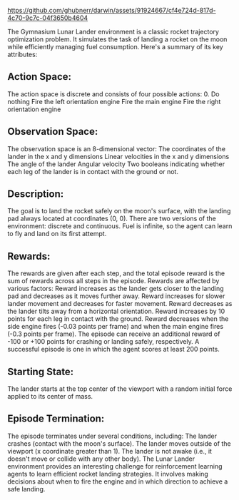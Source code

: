 https://github.com/ghubnerr/darwin/assets/91924667/cf4e724d-817d-4c70-9c7c-04f3650b4604

The Gymnasium Lunar Lander environment is a classic rocket trajectory optimization problem. It simulates the task of landing a rocket on the moon while efficiently managing fuel consumption. Here's a summary of its key attributes:

## Action Space:
The action space is discrete and consists of four possible actions:
0. Do nothing
Fire the left orientation engine
Fire the main engine
Fire the right orientation engine

## Observation Space:
The observation space is an 8-dimensional vector:
The coordinates of the lander in the x and y dimensions
Linear velocities in the x and y dimensions
The angle of the lander
Angular velocity
Two booleans indicating whether each leg of the lander is in contact with the ground or not.

## Description:
The goal is to land the rocket safely on the moon's surface, with the landing pad always located at coordinates (0, 0).
There are two versions of the environment: discrete and continuous.
Fuel is infinite, so the agent can learn to fly and land on its first attempt.

## Rewards:
The rewards are given after each step, and the total episode reward is the sum of rewards across all steps in the episode.
Rewards are affected by various factors:
  Reward increases as the lander gets closer to the landing pad and decreases as it moves further away.
  Reward increases for slower lander movement and decreases for faster movement.
  Reward decreases as the lander tilts away from a horizontal orientation.
  Reward increases by 10 points for each leg in contact with the ground.
  Reward decreases when the side engine fires (-0.03 points per frame) and when the main engine fires (-0.3   points per frame).
The episode can receive an additional reward of -100 or +100 points for crashing or landing safely, respectively.
A successful episode is one in which the agent scores at least 200 points.

## Starting State:
The lander starts at the top center of the viewport with a random initial force applied to its center of mass.

## Episode Termination:
The episode terminates under several conditions, including:
The lander crashes (contact with the moon's surface).
The lander moves outside of the viewport (x coordinate greater than 1).
The lander is not awake (i.e., it doesn't move or collide with any other body).
The Lunar Lander environment provides an interesting challenge for reinforcement learning agents to learn efficient rocket landing strategies. It involves making decisions about when to fire the engine and in which direction to achieve a safe landing.
